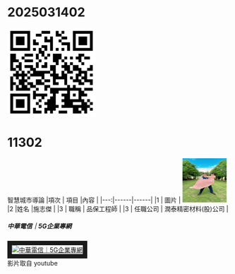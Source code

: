 # 2025031402

<img src="README_600.png" width="200" height="200">

# 11302
智慧城市導論
|項次 | 項目 |內容 |
|---:|------|------|
|1 | 圖片 | <img src="西裝公主抱.jpg" width="100" Height="100" />
|2 |姓名 |施志傑 |
|3 | 職稱 | 品保工程師 |
|3 | 任職公司 | 潤泰精密材料(股)公司 |




##### 中華電信｜5G企業專網 <br>
<a href="http://www.youtube.com/watch?feature=player_embedded&v=sDtmT4NGvFc" target="_blank"><img src="http://img.youtube.com/vi/sDtmT4NGvFc/0.jpg" 
alt="中華電信｜5G企業專網" width="400" height="250" border="10" /></a>
<br>影片取自 youtube
